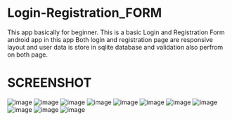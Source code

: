 # Login-Registration_FORM
This app basically for beginner.
This is a basic Login and Registration Form android app in this app Both login and registration page are responsive layout and user data is store in sqlite database and validation also perfrom on both page.
# SCREENSHOT
![image](https://user-images.githubusercontent.com/76090459/162774405-fa7d8923-753e-462e-b47b-2ce40f2f8fbf.png)
![image](https://user-images.githubusercontent.com/76090459/162774449-d88a986b-22f3-499c-9ffd-a1557153809e.png)
![image](https://user-images.githubusercontent.com/76090459/162774824-024e61ec-419d-4591-b5af-849410e68f7a.png)
![image](https://user-images.githubusercontent.com/76090459/162774846-d8f154ec-720c-4d29-9699-9d0a035bfd56.png)
![image](https://user-images.githubusercontent.com/76090459/162774877-1decb8cf-3e2f-4858-91bb-c9d9f88ea39a.png)
![image](https://user-images.githubusercontent.com/76090459/162774916-e6a578fd-ace9-4ae9-b58b-67d5f7d633b7.png)
![image](https://user-images.githubusercontent.com/76090459/162774944-31bef25c-a513-439f-a6cd-1a0439fe945f.png)
![image](https://user-images.githubusercontent.com/76090459/162774988-50a987ec-71b8-4826-b750-fcd9e77bce9f.png)
![image](https://user-images.githubusercontent.com/76090459/162775024-722362a8-45b8-494e-a5ee-64aaafa523ae.png)
![image](https://user-images.githubusercontent.com/76090459/162775080-a80fd608-62b4-4510-8ec0-913716d080fc.png)
![image](https://user-images.githubusercontent.com/76090459/162775109-4c83a8f7-236c-4f35-b25d-903c34e008eb.png)
